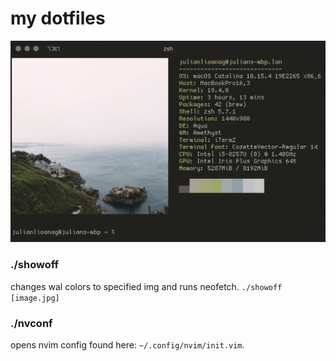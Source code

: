 # my dotfiles

![alt text](https://github.com/jlioanag/dotfiles/blob/master/Documents/fetch.png?raw=true)

### ./showoff
changes wal colors to specified img and runs neofetch.
`./showoff [image.jpg]`

### ./nvconf
opens nvim config found here: `~/.config/nvim/init.vim`.
